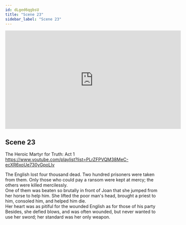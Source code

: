 ```yaml
---
id: dLged6qgbsU
title: "Scene 23"
sidebar_label: "Scene 23"
---
```


<div class="video-float-container">
  <iframe
    width="560"
    height="315"
    src="https://www.youtube.com/embed/dLged6qgbsU"
    title="YouTube video player"
    frameborder="0"
    allow="accelerometer; autoplay; clipboard-write; encrypted-media; gyroscope; picture-in-picture; web-share"
    referrerpolicy="strict-origin-when-cross-origin"
    allowfullscreen
  ></iframe>
</div>

## Scene 23

The Heroic Martyr for Truth: Act 1   
https://www.youtube.com/playlist?list=PLrZFPVQM38MeC-ecXR6xoUe730yGpoLlv 

The English lost four thousand dead. Two hundred prisoners were taken from them. Only those who could pay a ransom were kept at mercy; the others were killed mercilessly.  
One of them was beaten so brutally in front of Joan that she jumped from her horse to help him. She lifted the poor man's head, brought a priest to him, consoled him, and helped him die.  
Her heart was as pitiful for the wounded English as for those of his party  
Besides, she defied blows, and was often wounded, but never wanted to use her sword; her standard was her only weapon.
